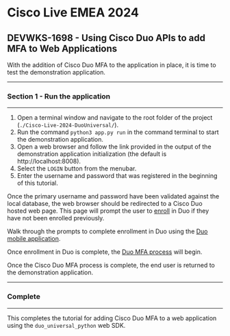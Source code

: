 # Cisco Live EMEA 2024

## DEVWKS-1698 - Using Cisco Duo APIs to add MFA to Web Applications

With the addition of Cisco Duo MFA to the application in place, it is time to test the demonstration application.

---

### Section 1 - Run the application

---

1. Open a terminal window and navigate to the root folder of the project (`./Cisco-Live-2024-DuoUniversal/`).
2. Run the command `python3 app.py run` in the command terminal to start the demonstration application.
3. Open a web browser and follow the link provided in the output of the demonstration application initialization (the
   default is http://localhost:8008).
4. Select the `LOGIN` button from the menubar.
5. Enter the username and password that was registered in the beginning of this tutorial.

Once the primary username and password have been validated against the local database, the web browser should be
redirected to a Cisco Duo hosted web page. This page will prompt the user
to [enroll](https://guide.duo.com/universal-enrollment) in Duo if they have not
been enrolled previously.

Walk through the prompts to complete enrollment in Duo using
the [Duo mobile application](https://duo.com/product/multi-factor-authentication-mfa/duo-mobile-app).

Once enrollment in Duo is complete, the [Duo MFA process](https://guide.duo.com/universal-prompt) will begin.

Once the Cisco Duo MFA process is complete, the end user is returned to the demonstration application.

---

### Complete

---

This completes the tutorial for adding Cisco Duo MFA to a web application using the `duo_universal_python` web SDK.